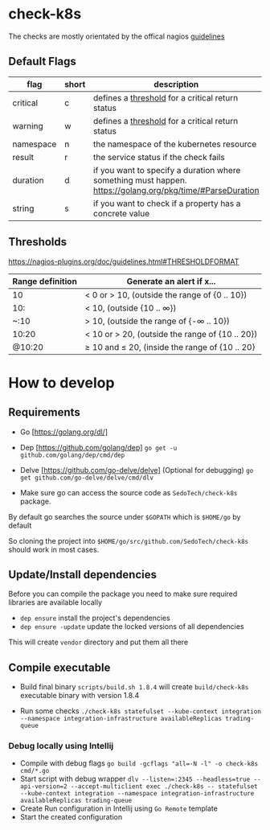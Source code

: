 # check-k8s

The checks are mostly orientated by the offical nagios [guidelines](http://nagios-plugins.org/doc/guidelines.html)

## Default Flags

| flag | short | description |
| -- | -- | -- |
| critical | c | defines a [threshold](#threshold) for a critical return status |
| warning | w | defines a [threshold](#threshold) for a critical return status |
| namespace | n | the namespace of the kubernetes resource |
| result | r | the service status if the check fails |
| duration | d | if you want to specify a duration where something must happen. <https://golang.org/pkg/time/#ParseDuration> |
| string | s | if you want to check if a property has a concrete value |

## Thresholds

<https://nagios-plugins.org/doc/guidelines.html#THRESHOLDFORMAT>

| Range definition | Generate an alert if x... |
| -- | -- |
| 10 | < 0 or > 10, (outside the range of {0 .. 10}) |
| 10: | < 10, (outside {10 .. ∞}) |
| ~:10 | > 10, (outside the range of {-∞ .. 10}) |
| 10:20 | < 10 or > 20, (outside the range of {10 .. 20}) |
| @10:20 | ≥ 10 and ≤ 20, (inside the range of {10 .. 20} |


# How to develop

## Requirements

- Go [https://golang.org/dl/]
- Dep [https://github.com/golang/dep]
  ```go get -u github.com/golang/dep/cmd/dep```
- Delve [https://github.com/go-delve/delve] (Optional for debugging)
  `go get github.com/go-delve/delve/cmd/dlv`

- Make sure go can access the source code as `SedoTech/check-k8s` package.

By default go searches the source under `$GOPATH` which is `$HOME/go` by default

So cloning the project into `$HOME/go/src/github.com/SedoTech/check-k8s` should work in most cases.

## Update/Install dependencies

Before you can compile the package you need to make sure required libraries are available locally

- `dep ensure`                             install the project's dependencies
- `dep ensure -update`                     update the locked versions of all dependencies

This will create `vendor` directory and put them all there

## Compile executable

- Build final binary
  `scripts/build.sh 1.8.4` will create `build/check-k8s` executable binary with version 1.8.4

- Run some checks
  `./check-k8s statefulset --kube-context integration --namespace integration-infrastructure availableReplicas trading-queue`


### Debug locally using Intellij

- Compile with debug flags
  `go build -gcflags "all=-N -l" -o check-k8s cmd/*.go`
- Start script with debug wrapper
  `dlv --listen=:2345 --headless=true --api-version=2 --accept-multiclient exec ./check-k8s -- statefulset --kube-context integration --namespace integration-infrastructure availableReplicas trading-queue`
- Create Run configuration in Intellij using `Go Remote` template
- Start the created configuration

